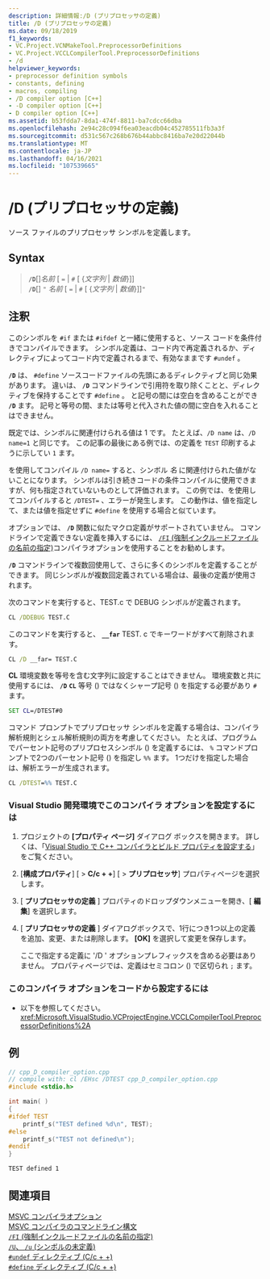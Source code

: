 ```yaml
---
description: 詳細情報:/D (プリプロセッサの定義)
title: /D (プリプロセッサの定義)
ms.date: 09/18/2019
f1_keywords:
- VC.Project.VCNMakeTool.PreprocessorDefinitions
- VC.Project.VCCLCompilerTool.PreprocessorDefinitions
- /d
helpviewer_keywords:
- preprocessor definition symbols
- constants, defining
- macros, compiling
- /D compiler option [C++]
- -D compiler option [C++]
- D compiler option [C++]
ms.assetid: b53fdda7-8da1-474f-8811-ba7cdcc66dba
ms.openlocfilehash: 2e94c28c094f6ea03eacdb04c452785511fb3a3f
ms.sourcegitcommit: d531c567c268b676b44abbc8416ba7e20d22044b
ms.translationtype: MT
ms.contentlocale: ja-JP
ms.lasthandoff: 04/16/2021
ms.locfileid: "107539665"
---
```

# <a name="d-preprocessor-definitions"></a>/D (プリプロセッサの定義)

ソース ファイルのプリプロセッサ シンボルを定義します。

## <a name="syntax"></a>Syntax

> **`/D`**\[]_名前_ \[ `=` &vert; `#` \[ {*文字列* &vert; *数値*}]] \
> **`/D`**\[] `"` _名前_ \[ `=` &vert; `#` \[ {*文字列* &vert; *数値*}]]`"`

## <a name="remarks"></a>注釈

このシンボルを `#if` または `#ifdef` と一緒に使用すると、ソース コードを条件付きでコンパイルできます。 シンボル定義は、コード内で再定義されるか、ディレクティブによってコード内で定義されるまで、有効なままです `#undef` 。

**`/D`** は、 `#define` ソースコードファイルの先頭にあるディレクティブと同じ効果があります。 違いは、 **`/D`** コマンドラインで引用符を取り除くことと、ディレクティブを保持することです `#define` 。 と記号の間には空白を含めることができ **`/D`** ます。 記号と等号の間、または等号と代入された値の間に空白を入れることはできません。

既定では、シンボルに関連付けられる値は 1 です。 たとえば、`/D name` は、`/D name=1` と同じです。 この記事の最後にある例では、の定義を `TEST` 印刷するように示してい `1` ます。

を使用してコンパイル `/D name=` すると、シンボル *名* に関連付けられた値がないことになります。 シンボルは引き続きコードの条件コンパイルに使用できますが、何も指定されていないものとして評価されます。 この例では、を使用してコンパイルすると `/DTEST=` 、エラーが発生します。 この動作は、値を指定して、または値を指定せずに `#define` を使用する場合と似ています。

オプションでは、 **`/D`** 関数に似たマクロ定義がサポートされていません。 コマンドラインで定義できない定義を挿入するには、 [ `/FI` (強制インクルードファイルの名前の指定)](fi-name-forced-include-file.md)コンパイラオプションを使用することをお勧めします。

**`/D`** コマンドラインで複数回使用して、さらに多くのシンボルを定義することができます。 同じシンボルが複数回定義されている場合は、最後の定義が使用されます。

次のコマンドを実行すると、TEST.c で DEBUG シンボルが定義されます。

```cmd
CL /DDEBUG TEST.C
```

このコマンドを実行すると、 **`__far`** TEST. c でキーワードがすべて削除されます。

```cmd
CL /D __far= TEST.C
```

**CL** 環境変数を等号を含む文字列に設定することはできません。 環境変数と共に使用するには、 **`/D`** **`CL`** 等号 () ではなくシャープ記号 () を指定する必要があり `#` ます。

```cmd
SET CL=/DTEST#0
```

コマンド プロンプトでプリプロセッサ シンボルを定義する場合は、コンパイラ解析規則とシェル解析規則の両方を考慮してください。 たとえば、プログラムでパーセント記号のプリプロセスシンボル () を定義するには、 `%` コマンドプロンプトで2つのパーセント記号 () を指定し `%%` ます。 1つだけを指定した場合は、解析エラーが生成されます。

```cmd
CL /DTEST=%% TEST.C
```

### <a name="to-set-this-compiler-option-in-the-visual-studio-development-environment"></a>Visual Studio 開発環境でこのコンパイラ オプションを設定するには

1. プロジェクトの **[プロパティ ページ]** ダイアログ ボックスを開きます。 詳しくは、「[Visual Studio で C++ コンパイラとビルド プロパティを設定する](../working-with-project-properties.md)」をご覧ください。

1. [**構成プロパティ**] [  >  **C/c + +**] [  >  **プリプロセッサ**] プロパティページを選択します。

1. [ **プリプロセッサの定義** ] プロパティのドロップダウンメニューを開き、[ **編集**] を選択します。

1. [ **プリプロセッサの定義** ] ダイアログボックスで、1行につき1つ以上の定義を追加、変更、または削除します。 **[OK]** を選択して変更を保存します。

   ここで指定する定義に '/D ' オプションプレフィックスを含める必要はありません。 プロパティページでは、定義はセミコロン () で区切られ `;` ます。

### <a name="to-set-this-compiler-option-programmatically"></a>このコンパイラ オプションをコードから設定するには

- 以下を参照してください。<xref:Microsoft.VisualStudio.VCProjectEngine.VCCLCompilerTool.PreprocessorDefinitions%2A>

## <a name="example"></a>例

```cpp
// cpp_D_compiler_option.cpp
// compile with: cl /EHsc /DTEST cpp_D_compiler_option.cpp
#include <stdio.h>

int main( )
{
#ifdef TEST
    printf_s("TEST defined %d\n", TEST);
#else
    printf_s("TEST not defined\n");
#endif
}
```

```Output
TEST defined 1
```

## <a name="see-also"></a>関連項目

[MSVC コンパイラオプション](compiler-options.md)\
[MSVC コンパイラのコマンドライン構文](compiler-command-line-syntax.md)\
[`/FI` (強制インクルードファイルの名前の指定)](fi-name-forced-include-file.md)\
[`/U`、 `/u` (シンボルの未定義)](u-u-undefine-symbols.md)\
[`#undef` ディレクティブ (C/c + +)](../../preprocessor/hash-undef-directive-c-cpp.md)\
[`#define` ディレクティブ (C/c + +)](../../preprocessor/hash-define-directive-c-cpp.md)
